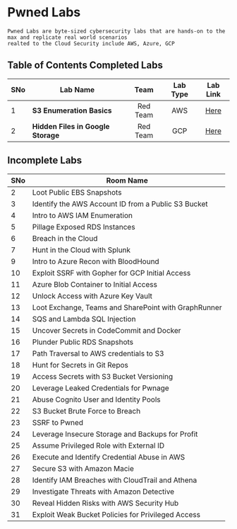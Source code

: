 # Pwned Labs
    Pwned Labs are byte-sized cybersecurity labs that are hands-on to the max and replicate real world scenarios
    realted to the Cloud Security include AWS, Azure, GCP


## Table of Contents Completed Labs

</aside>

| SNo |                 Lab Name                 |    Team    |   Lab Type     |                              Lab Link                            | 
| --- | ---------------------------------------- |:----------:|:--------------:| :---------------------------------------------------------------:|
|  1  | **S3 Enumeration Basics**                |  Red Team  |  AWS           |    [Here](https://pwnedlabs.io/labs/aws-s3-enumeration-basics)   |
|  2  | **Hidden Files in Google Storage**       |  Red Team  |  GCP           |    [Here](https://pwnedlabs.io/labs/reveal-hidden-files-in-google-storage)   |


## Incomplete Labs

</aside>

| SNo |                 Room Name                |    
| --- | ---------------------------------------- |
|  2  | Loot Public EBS Snapshots               |
|  3  | Identify the AWS Account ID from a Public S3 Bucket |
|  4  | Intro to AWS IAM Enumeration            |
|  5  | Pillage Exposed RDS Instances           |
|  6  | Breach in the Cloud                     |
|  7  | Hunt in the Cloud with Splunk           |
|  9  | Intro to Azure Recon with BloodHound     |
| 10  | Exploit SSRF with Gopher for GCP Initial Access |
| 11  | Azure Blob Container to Initial Access  |
| 12  | Unlock Access with Azure Key Vault      |
| 13  | Loot Exchange, Teams and SharePoint with GraphRunner |
| 14  | SQS and Lambda SQL Injection            |
| 15  | Uncover Secrets in CodeCommit and Docker |
| 16  | Plunder Public RDS Snapshots            |
| 17  | Path Traversal to AWS credentials to S3 |
| 18  | Hunt for Secrets in Git Repos           |
| 19  | Access Secrets with S3 Bucket Versioning |
| 20  | Leverage Leaked Credentials for Pwnage  |
| 21  | Abuse Cognito User and Identity Pools   |
| 22  | S3 Bucket Brute Force to Breach         |
| 23  | SSRF to Pwned                           |
| 24  | Leverage Insecure Storage and Backups for Profit |
| 25  | Assume Privileged Role with External ID |
| 26  | Execute and Identify Credential Abuse in AWS |
| 27  | Secure S3 with Amazon Macie             |
| 28  | Identify IAM Breaches with CloudTrail and Athena |
| 29  | Investigate Threats with Amazon Detective |
| 30  | Reveal Hidden Risks with AWS Security Hub |
| 31  | Exploit Weak Bucket Policies for Privileged Access |
